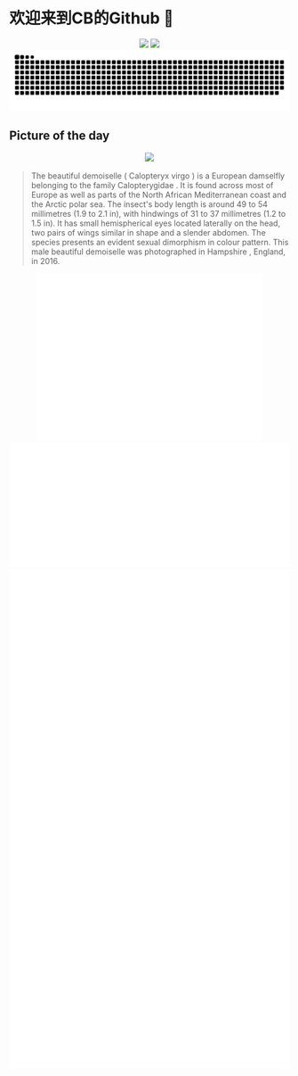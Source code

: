 
# 欢迎来到CB的Github 👋

<div align="center">
  <img height="137px" src="https://github-readme-stats.vercel.app/api?username=SuperCB&show_icons=true&theme=radical" />
  <img height="137px" src="https://github-readme-stats.vercel.app/api/top-langs/?username=SuperCB&hide_title=true&hide_border=true&layout=compact&langs_count=6&text_color=000&icon_color=fff" />
</div>


<div align="center">
    <img src="./contribution-snake/github-contribution-grid-snake.svg" />
</div>



## Picture of the day
<div align="center">
  <img width=400px src="https://upload.wikimedia.org/wikipedia/commons/thumb/0/0c/Beautiful_demoiselle_%28Calopteryx_virgo%29_male_3.jpg/600px-Beautiful_demoiselle_%28Calopteryx_virgo%29_male_3.jpg" />
</div>

>The  beautiful demoiselle  ( Calopteryx virgo ) is a European  damselfly  belonging to the family  Calopterygidae . It is found across most of Europe as well as parts of the North African Mediterranean coast and the Arctic polar sea. The insect's body length is around 49 to 54 millimetres (1.9 to 2.1 in), with hindwings of 31 to 37 millimetres (1.2 to 1.5 in). It has small hemispherical eyes located laterally on the head, two pairs of wings similar in shape and a slender abdomen. The species presents an evident  sexual dimorphism  in colour pattern. This male beautiful demoiselle was photographed in  Hampshire , England, in 2016.



<div align="center">
  <img height="300px" src="base_metrics.svg" />
  <img  src="metrics.plugin.calendar.full.svg" />
</div>


<div align="center">
  <img  src="plugin_metrics.svg" /> 
</div>

